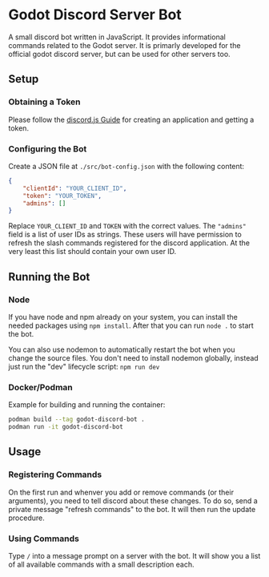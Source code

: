 # Godot Discord Server Bot

A small discord bot written in JavaScript. It provides informational commands related
to the Godot server. It is primarly developed for the official godot discord server,
but can be used for other servers too.


## Setup

### Obtaining a Token
Please follow the [discord.js Guide](https://discordjs.guide/preparations/setting-up-a-bot-application.html#creating-your-bot)
for creating an application and getting a token.

### Configuring the Bot
Create a JSON file at `./src/bot-config.json` with the following content:
```json
{
    "clientId": "YOUR_CLIENT_ID",
    "token": "YOUR_TOKEN",
    "admins": []
}
```
Replace `YOUR_CLIENT_ID` and `TOKEN` with the correct values. The `"admins"` field is
a list of user IDs as strings. These users will have permission to refresh the slash
commands registered for the discord application. At the very least this list should
contain your own user ID.


## Running the Bot

### Node
If you have node and npm already on your system, you can install the needed packages
using `npm install`. After that you can run `node .` to start the bot.

You can also use nodemon to automatically restart the bot when you change the source
files. You don't need to install nodemon globally, instead just run the "dev" lifecycle
script: `npm run dev`

### Docker/Podman
Example for building and running the container:
```bash
podman build --tag godot-discord-bot .
podman run -it godot-discord-bot
```


## Usage

### Registering Commands
On the first run and whenver you add or remove commands (or their arguments), you need
to tell discord about these changes. To do so, send a private message "refresh commands"
to the bot. It will then run the update procedure.

### Using Commands
Type `/` into a message prompt on a server with the bot. It will show you a list of
all available commands with a small description each.
